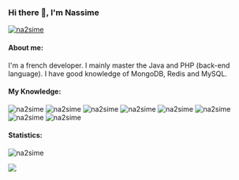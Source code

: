 ### Hi there 👋, I'm Nassime
<p align="left"> <a href="" /> 
  <img src="https://komarev.com/ghpvc/?username=na2sime&style=for-the-badge" alt="na2sime" />
  <a href="https://twitter.com/na2sime_abd" target="_blank" >
</a> 

<h4 align="left">About me:</h4>
I'm a french developer. I mainly master the Java and PHP (back-end language). I have good knowledge of MongoDB, Redis and MySQL.

<h4 align="left">My Knowledge:</h4>
<p align="left"> 
  <img src="https://img.shields.io/badge/java-%23ED8B00.svg?style=for-the-badge&logo=java&logoColor=white" alt="na2sime" />
  <img src="https://img.shields.io/badge/MongoDB-%234ea94b.svg?style=for-the-badge&logo=mongodb&logoColor=white" alt="na2sime" />
  <img src="https://img.shields.io/badge/redis-%23DD0031.svg?style=for-the-badge&logo=redis&logoColor=white" alt="na2sime" />
  <img src="https://img.shields.io/badge/mysql-%2300f.svg?style=for-the-badge&logo=mysql&logoColor=white" alt="na2sime" />
  <img src="https://img.shields.io/badge/javascript-%23323330.svg?style=for-the-badge&logo=javascript&logoColor=%23F7DF1E" alt="na2sime" />
  <img src="https://img.shields.io/badge/html5-%23E34F26.svg?style=for-the-badge&logo=html5&logoColor=white" alt="na2sime" />
  <img src="https://img.shields.io/badge/css3-%231572B6.svg?style=for-the-badge&logo=css3&logoColor=white" alt="na2sime" />
  <img src="https://img.shields.io/badge/git-%23F05033.svg?style=for-the-badge&logo=git&logoColor=white" alt="na2sime" />
</p>
  
<h4 align="left">Statistics:</h4>
<p><img align="" src="https://github-readme-stats.vercel.app/api?username=NA2SIME&show_icons=true&theme=dark" alt="na2sime" /></p>

</div><img src="https://github.com/punitkmryh/punitkmryh/blob/master/wave.svg" />
